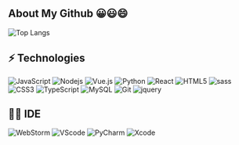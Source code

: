 About My Github 😀😃😄
---

<!-- ![zhangzhen's Most used languages](https://github-readme-stats.vercel.app/api/top-langs/?username=YUCHEN&layout=compact) -->
![Top Langs](https://github-readme-stats.vercel.app/api/top-langs/?username=YUCHEN&count_private=true)


## ⚡ Technologies

![JavaScript](https://img.shields.io/badge/JavaScript-323330?style=for-the-square&logo=javascript&logoColor=yellow)
![Nodejs](https://img.shields.io/badge/Node.js-43853D?style=for-the-square&logo=node.js&logoColor=white)
![Vue.js](https://img.shields.io/badge/Vue.js-35495E?style=for-the-square&logo=vue.js&logoColor=4FC08D)
![Python](https://img.shields.io/badge/Python-3776AB?style=for-the-square&logo=python&logoColor=white)
![React](https://img.shields.io/badge/-React-black?style=flat-square&logo=react)
![HTML5](https://img.shields.io/badge/HTML5-E34F26?style=for-the-square&logo=html5&logoColor=white)
![sass](https://img.shields.io/badge/Sass-CC6699?style=for-the-square&logo=sass&logoColor=white)
![CSS3](https://img.shields.io/badge/CSS-239120?&style=for-the-square&logo=css3&logoColor=white)
![TypeScript](https://img.shields.io/badge/TypeScript-007ACC?style=for-the-square&logo=typescript&logoColor=white)
![MySQL](https://img.shields.io/badge/MySQL-005C84?style=for-the-square&logo=mysql&logoColor=white)
![Git](https://img.shields.io/badge/GIT-E44C30?style=for-the-square&logo=git&logoColor=white)
![jquery](https://img.shields.io/badge/jQuery-0769AD?style=for-the-square&logo=jquery&logoColor=white)

## 👩‍💻 IDE
![WebStorm](https://img.shields.io/badge/WebStorm-66595C?style=for-the-square&logo=WebStorm&logoColor=white)
![VScode](https://img.shields.io/badge/Visual_Studio_Code-0078D4?style=for-the-square&logo=visual%20studio%20code&logoColor=white)
![PyCharm](https://img.shields.io/badge/PyCharm-2357A143.svg?&style=for-the-square&logo=PyCharm&logoColor=white)
![Xcode](https://img.shields.io/badge/Xcode-%237F5AB6?style=for-the-square&logo=Xcode&logoColor=white)
